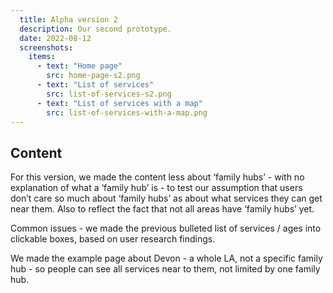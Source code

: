 ```yaml
---
  title: Alpha version 2
  description: Our second prototype.
  date: 2022-08-12
  screenshots:
    items:
      - text: "Home page"
        src: home-page-s2.png
      - text: "List of services"
        src: list-of-services-s2.png
      - text: "List of services with a map"
        src: list-of-services-with-a-map.png
---
```


## Content

For this version, we made the content less about ‘family hubs’ - with no explanation of what a ‘family hub’ is - to test our assumption that users don’t care so much about ‘family hubs’ as about what services they can get near them. Also to reflect the fact that not all areas have ‘family hubs’ yet.

Common issues - we made the previous bulleted list of services / ages into clickable boxes, based on user research findings.

We made the example page about Devon - a whole LA, not a specific family hub - so people can see all services near to them, not limited by one family hub.
